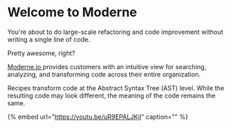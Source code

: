 # Welcome to Moderne

You're about to do large-scale refactoring and code improvement without writing a single line of code.

Pretty awesome, right?

[Moderne.io ](https://moderne.io)provides customers with an intuitive view for searching, analyzing, and transforming code across their entire organization.

Recipes transform code at the Abstract Syntax Tree \(AST\) level. While the resulting code may look different, the meaning of the code remains the same.

{% embed url="https://youtu.be/uR9EPALJKjI" caption="" %}

